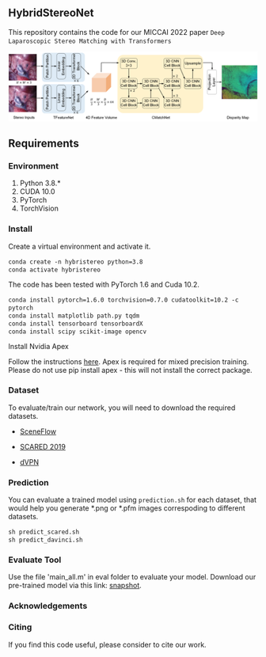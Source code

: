 ## HybridStereoNet

This repository contains the code for our MICCAI 2022 paper `Deep Laparoscopic Stereo Matching with Transformers` 

![alt text](./imgs/hybrid-stereo.png)

## Requirements

### Environment

1. Python 3.8.*
2. CUDA 10.0
3. PyTorch 
4. TorchVision 

### Install
Create a  virtual environment and activate it.
```shell
conda create -n hybristereo python=3.8
conda activate hybristereo
```
The code has been tested with PyTorch 1.6 and Cuda 10.2.
```shell
conda install pytorch=1.6.0 torchvision=0.7.0 cudatoolkit=10.2 -c pytorch
conda install matplotlib path.py tqdm
conda install tensorboard tensorboardX
conda install scipy scikit-image opencv
```

Install Nvidia Apex


Follow the instructions [here](https://github.com/NVIDIA/apex#quick-start). Apex is required for mixed precision training. 
Please do not use pip install apex - this will not install the correct package.

### Dataset
To evaluate/train our network, you will need to download the required datasets.

* [SceneFlow](https://lmb.informatik.uni-freiburg.de/resources/datasets/SceneFlowDatasets.en.html)

* [SCARED 2019](https://endovissub2019-scared.grand-challenge.org/)

* [dVPN](http://hamlyn.doc.ic.ac.uk/vision/)

### Prediction

You can evaluate a trained model using `prediction.sh` for each dataset, that would help you generate *.png or *.pfm images correspoding to different datasets.
```shell
sh predict_scared.sh
sh predict_davinci.sh
```

### Evaluate Tool  

Use the file 'main_all.m' in eval folder to evaluate your model. Download our pre-trained model via this link: [snapshot](https://drive.google.com/drive/folders/1iqLlMQFxjdCMuq0i3NpQu5FGq5xs0BVS?usp=sharing).

### Acknowledgements


### Citing
If you find this code useful, please consider to cite our work.

```
```

